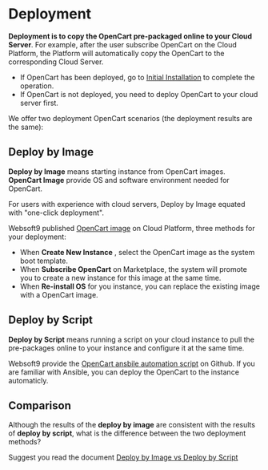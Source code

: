 # Deployment

**Deployment is to copy the OpenCart pre-packaged online to your Cloud Server**. For example, after the user subscribe OpenCart on the Cloud Platform, the Platform will automatically copy the OpenCart to the corresponding Cloud Server.

- If OpenCart has been deployed, go to [Initial Installation](/zh/stack-installation.md) to complete the operation.
- If OpenCart is not deployed, you need to deploy OpenCart to your cloud server first.

We offer two deployment OpenCart scenarios (the deployment results are the same):

## Deploy by Image

**Deploy by Image** means starting instance from OpenCart images. **OpenCart Image** provide OS and software environment needed for OpenCart.

For users with experience with cloud servers, Deploy by Image equated with "one-click deployment". 

Websoft9 published [OpenCart image](https://apps.websoft9.com/opencart) on Cloud Platform, three methods for your deployment:

* When **Create New Instance** , select the OpenCart image as the system boot template.
* When **Subscribe OpenCart** on Marketplace, the system will promote you to create a new instance for this image at the same time.
* When **Re-install OS** for you instance, you can replace the existing image with a OpenCart image.

## Deploy by Script

**Deploy by Script** means running a script on your cloud instance to pull the pre-packages online to your instance and configure it at the same time.

Websoft9 provide the [OpenCart ansbile automation script](https://github.com/Websoft9/ansible-opencart) on Github. If you are familiar with Ansible, you can deploy the OpenCart to the instance automaticly.

## Comparison

Although the results of the **deploy by image** are consistent with the results of **deploy by script**, what is the difference between the two deployment methods?

Suggest you read the document [Deploy by Image vs Deploy by Script](https://support.websoft9.com/docs/faq/bz-product.html#deployment-comparison)
